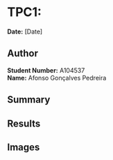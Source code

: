 # TPC1: 
**Date:** [Date]

## Author  
**Student Number:** A104537  
**Name:** Afonso Gonçalves Pedreira  

## Summary  


## Results  


## Images  
